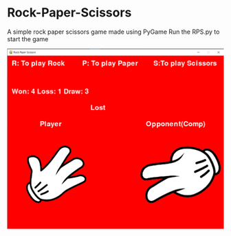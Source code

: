 # Rock-Paper-Scissors
A simple rock paper scissors game made using PyGame
Run the RPS.py to start the game

![GameScreen](https://github.com/TejasParse/Rock-Paper-Scissors/blob/main/GameImages/GameImage.png?raw=true)
